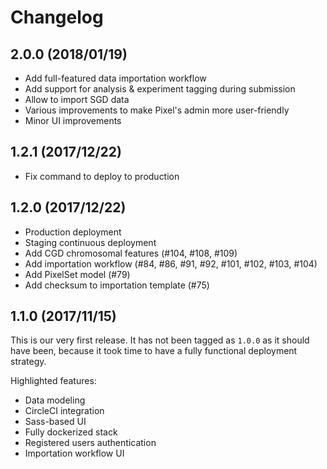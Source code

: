 # Changelog

## 2.0.0 (2018/01/19)

* Add full-featured data importation workflow
* Add support for analysis & experiment tagging during submission
* Allow to import SGD data
* Various improvements to make Pixel's admin more user-friendly
* Minor UI improvements

## 1.2.1 (2017/12/22)

* Fix command to deploy to production

## 1.2.0 (2017/12/22)

* Production deployment
* Staging continuous deployment
* Add CGD chromosomal features (#104, #108, #109)
* Add importation workflow (#84, #86, #91, #92, #101, #102, #103, #104)
* Add PixelSet model (#79)
* Add checksum to importation template (#75)

## 1.1.0 (2017/11/15)

This is our very first release. It has not been tagged as `1.0.0` as it should
have been, because it took time to have a fully functional deployment strategy.

Highlighted features:

* Data modeling
* CircleCI integration
* Sass-based UI
* Fully dockerized stack
* Registered users authentication
* Importation workflow UI
